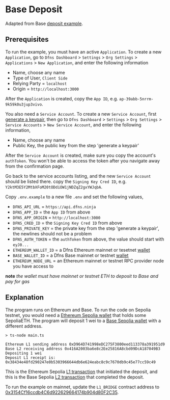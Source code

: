 # Base Deposit

Adapted from Base [deposit example](https://github.com/base-org/guides/blob/main/bridge/native/hardhat.config.js).

## Prerequisites

To run the example, you must have an active `Application`. To create a new `Application`, go to `Dfns Dashboard` > `Settings` > `Org Settings` > `Applications` > `New Application`, and enter the following information

- Name, choose any name
- Type of User, `Client Side`
- Relying Party = `localhost`
- Origin = `http://localhost:3000`

After the `Application` is created, copy the `App ID`, e.g. `ap-39abb-5nrrm-9k59k0u3jup3vivo`.

You also need a `Service Account`. To create a new `Service Account`, first [generate a keypair](https://docs.dfns.co/dfns-docs/advanced-topics/authentication/credentials/generate-a-key-pair), then go to `Dfns Dashboard` > `Settings` > `Org Settings` > `Service Accounts` > `New Service Account`, and enter the following information,

- Name, choose any name
- Public Key, the public key from the step 'generate a keypair'

After the `Service Account` is created, make sure you copy the account's `authToken`. You won't be able to access the token after you navigate away from the confirmation page.

Go back to the service accounts listing, and the new `Service Account` should be listed there. copy the `Signing Key Cred ID`, e.g. `Y2ktM3E5Y2MtbXFoM20tODdiOW1jNDZqZ2gxYWJqbA`.

Copy `.env.example` to a new file `.env` and set the following values,

- `DFNS_API_URL` = `https://api.dfns.ninja`
- `DFNS_APP_ID` = the `App ID` from above
- `DFNS_APP_ORIGIN` = `http://localhost:3000`
- `DFNS_CRED_ID` = the `Signing Key Cred ID` from above
- `DFNS_PRIVATE_KEY` = the private key from the step 'generate a keypair', the newlines should not be a problem
- `DFNS_AUTH_TOKEN` = the `authToken` from above, the value should start with `eyJ0...`
- `ETHEREUM_WALLET_ID` = a Dfns Ethereum mainnet or tesetnet [wallet](https://docs.dfns.co/dfns-docs/api-docs/beta-wallets-api-and-nfts/create-wallet)
- `BASE_WALLET_ID` = a Dfns Base mainnet or testnet [wallet](https://docs.dfns.co/dfns-docs/api-docs/beta-wallets-api-and-nfts/create-wallet)
- `ETHEREUM_NODE_URL` = an Ethereum mainnet or testnet RPC provider node you have access to

**note** _the wallet must have mainnet or testnet ETH to deposit to Base and pay for gas_

## Explanation

The program runs on Ethereum and Base. To run the code on Sepolia testnet, you would need a [Ethereum Sepolia wallet](https://sepolia.etherscan.io/address/0xd964d741998edc275f3800eed113378a391951d9) that holds some SepoliaETH. The program will deposit 1 wei to a [Base Sepolia wallet](https://sepolia.basescan.org/address/0x416a2003ba6e8c2ee25816a8cbd09dca187049b3) with a different address.

```shell
> ts-node main.ts

Ethereum L1 sending address 0xD964D741998eDC275F3800eed113378a391951d9
Base L2 receiving address 0x416A2003ba6e8c2Ee25816A8cbd09DcA187049B3
Depositing 1 wei
Deposit L1 receipt is: 0x38434e48fd290247e0b5303966644db6e624eabc8c9c7670db9c45e77cc59c49
```

This is the Ethereum Sepolia [L1 transaction](https://sepolia.etherscan.io/tx/0x38434e48fd290247e0b5303966644db6e624eabc8c9c7670db9c45e77cc59c49) that initiated the deposit, and this is the Base Sepolia [L2 transaction](https://sepolia.basescan.org/tx/0x108b52b70ee9393d8082eaab13b08d124cb561a5c01ee52d9fde021de56c53d7) that completed the deposit.

To run the example on mainnet, update the `L1_BRIDGE` contract address to [0x3154Cf16ccdb4C6d922629664174b904d80F2C35](https://docs.base.org/base-contracts/#l1-contract-addresses).
